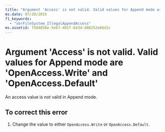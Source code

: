 ```yaml
---
title: "Argument 'Access' is not valid. Valid values for Append mode are 'OpenAccess.Write' and 'OpenAccess.Default'"
ms.date: 07/20/2015
f1_keywords: 
  - "vbrFileSystem_IllegalAppendAccess"
ms.assetid: f584056e-5eb7-401f-b43d-d08252e66d1c
---
```

# Argument 'Access' is not valid. Valid values for Append mode are 'OpenAccess.Write' and 'OpenAccess.Default'
An access value is not valid in Append mode.  
  
## To correct this error  
  
1.  Change the value to either `OpenAccess.Write` or `OpenAccess.Default`.